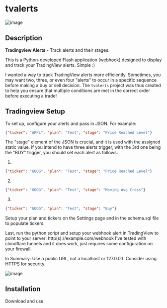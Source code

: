 # tvalerts
![image](https://github.com/spoon2eric/tvalerts/assets/35353533/d362d049-749d-43d7-88cf-88f1accb1915)


## Description
**Tradingview Alerts** - Track alerts and their stages.

This is a Python-developed Flash application (webhook) designed to display and track your TradingView alerts. Simple :)

I wanted a way to track TradingView alerts more efficiently. Sometimes, you may want two, three, or even four "alerts" to occur in a specific sequence before making a buy or sell decision. The `tvalerts` project was thus created to help you ensure that multiple conditions are met in the correct order before executing a trade!

## Tradingview Setup
To set up, configure your alerts and pass in JSON. For example:
```json
{"ticker": "APPL", "plan": "Test", "stage": "Price Reached Level"}
```

The "stage" element of the JSON is crucial, and it is used with the assigned static value. If you intend to have three alerts trigger, with the 3rd one being the "BUY" trigger, you should set each alert as follows:

1)
```json
{"ticker": "GOOG", "plan": "Test", "stage": "Price Reached Level"}
```

2)
```json
{"ticker": "GOOG", "plan": "Test", "stage": "Moving Avg Cross"}
```

3)
```json
{"ticker": "GOOG", "plan": "Test", "stage": "Buy"}
```

Setup your plan and tickers on the Settings page and in the schema.sql file to populate tickers.

Last, run the python script and setup your webhook alert in TradingView to point to your server: http(s)://example.com/webhook
I've tested with cloudflare tunnels and it does work, just requires some configuration on your firewall.

In Summary:
Use a public URL, not a localhost or 127.0.0.1.
Consider using HTTPS for security.

![image](https://github.com/spoon2eric/tvalerts/assets/35353533/d2bd8066-1139-459b-93b5-8543eebbdeea)


## Installation
Download and use.
